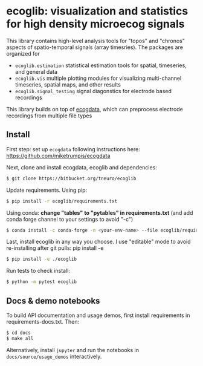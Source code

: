 # ecoglib: visualization and statistics for high density microecog signals

This library contains high-level analysis tools for "topos" and "chronos" aspects of spatio-temporal signals (array timesries).
The packages are organized for

* ``ecoglib.estimation`` statistical estimation tools for spatial, timeseries, and general data
* ``ecoglib.vis`` multiple plotting modules for visualizing multi-channel timeseries, spatial maps, and other results
* ``ecoglib.signal_testing`` signal diagonstics for electrode based recordings

This library builds on top of [ecogdata](https://github.com/miketrumpis/ecogdata), which can preprocess electrode recordings from multiple file types

## Install

First step: set up ``ecogdata`` following instructions here: https://github.com/miketrumpis/ecogdata

Next, clone and install ecogdata, ecoglib and dependencies:

```bash
$ git clone https://bitbucket.org/tneuro/ecoglib
```

Update requirements. Using pip:

```bash
$ pip install -r ecoglib/requirements.txt
```

Using conda: **change "tables" to "pytables" in requirements.txt** (and add conda forge channel to your settings to avoid "-c")

```bash
$ conda install -c conda-forge -n <your-env-name> --file ecoglib/requirements.txt
```

Last, install ecoglib in any way you choose. 
I use "editable" mode to avoid re-installing after git pulls: pip install -e 

```bash
$ pip install -e ./ecoglib
```

Run tests to check install:

```bash
$ python -m pytest ecoglib
```

## Docs & demo notebooks

To build API documentation and usage demos, first install requirements in requirements-docs.txt.
Then:

```bash
$ cd docs
$ make all
```

Alternatively, install ``jupyter`` and run the notebooks in ``docs/source/usage_demos`` interactively.